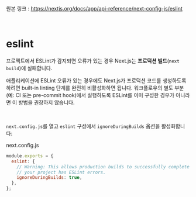 원본 링크 : https://nextjs.org/docs/app/api-reference/next-config-js/eslint

<br>

# **eslint**

프로젝트에서 ESLint가 감지되면 오류가 있는 경우 Next.js는 **프로덕션 빌드**(`next build`)에 실패합니다.

애플리케이션에 ESLint 오류가 있는 경우에도 Next.js가 프로덕션 코드를 생성하도록 하려면 built-in linting 단계를 완전히 비활성화하면 됩니다. 워크플로우의 별도 부분(예: CI 또는 pre-commit hook)에서 실행하도록 ESLint를 이미 구성한 경우가 아니라면 이 방법을 권장하지 않습니다.

<br>

`next.config.js`를 열고 `eslint` 구성에서 `ignoreDuringBuilds` 옵션을 활성화합니다:

next.config.js

```jsx
module.exports = {
  eslint: {
    // Warning: This allows production builds to successfully complete even if
    // your project has ESLint errors.
    ignoreDuringBuilds: true,
  },
};
```
